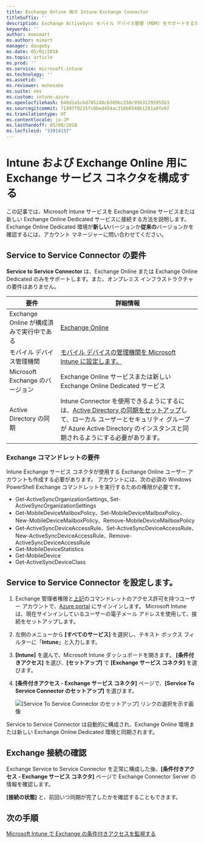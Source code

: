 ```yaml
---
title: Exchange Online 用の Intune Exchange Connector
titleSuffix: ''
description: Exchange ActiveSync モバイル デバイス管理 (MDM) をサポートするために、Intune を Office 365 Exchange サービスに接続する。
keywords: ''
author: msmimart
ms.author: mimart
manager: dougeby
ms.date: 05/01/2018
ms.topic: article
ms.prod: ''
ms.service: microsoft-intune
ms.technology: ''
ms.assetid: ''
ms.reviewer: muhosabe
ms.suite: ems
ms.custom: intune-azure
ms.openlocfilehash: 640d1a5cbd785248cb309bc250c95631295955b3
ms.sourcegitcommit: 71497f0215fc8bed454ac318b0548b1281a8fe0f
ms.translationtype: HT
ms.contentlocale: ja-JP
ms.lasthandoff: 05/08/2018
ms.locfileid: "33914157"
---
```

# <a name="configure-the-exchange-service-connector-for-intune-and-exchange-online"></a>Intune および Exchange Online 用に Exchange サービス コネクタを構成する

この記事では、Microsoft Intune サービスを Exchange Online サービスまたは新しい Exchange Online Dedicated サービスに接続する方法を説明します。 Exchange Online Dedicated 環境が**新しい**バージョンか**従来の**バージョンかを確認するには、アカウント マネージャーに問い合わせてください。

## <a name="service-to-service-connector-requirements"></a>Service to Service Connector の要件
**Service to Service Connector** は、Exchange Online または Exchange Online Dedicated のみをサポートします。また、オンプレミス インフラストラクチャの要件はありません。


|              要件               |                                                                                                            詳細情報                                                                                                            |
|----------------------------------------|----------------------------------------------------------------------------------------------------------------------------------------------------------------------------------------------------------------------------------------|
| Exchange Online が構成済みで実行中である |                                                                                 [Exchange Online](https://technet.microsoft.com/library/jj200580.aspx)                                                                                 |
|   モバイル デバイス管理機関   |                                                       [モバイル デバイスの管理機関を Microsoft Intune に設定します。](mdm-authority-set.md)                                                       |
|       Microsoft Exchange のバージョン       |                                                                                      Exchange Online サービスまたは新しい Exchange Online Dedicated サービス                                                                                      |
|    Active Directory の同期    | Intune Connector を使用できるようにするには、[Active Directory の同期をセットアップ](/intune/users-add)して、ローカル ユーザーとセキュリティ グループが Azure Active Directory のインスタンスと同期されるようにする必要があります。 |

### <a name="exchange-cmdlet-requirements"></a>Exchange コマンドレットの要件

Intune Exchange サービス コネクタが使用する Exchange Online ユーザー アカウントも作成する必要があります。 アカウントには、次の必須の Windows PowerShell Exchange コマンドレットを実行するための権限が必要です。

 - Get-ActiveSyncOrganizationSettings, Set-ActiveSyncOrganizationSettings
 - Get-MobileDeviceMailboxPolicy、Set-MobileDeviceMailboxPolicy、New-MobileDeviceMailboxPolicy、Remove-MobileDeviceMailboxPolicy
 - Get-ActiveSyncDeviceAccessRule、Set-ActiveSyncDeviceAccessRule、New-ActiveSyncDeviceAccessRule、Remove-ActiveSyncDeviceAccessRule
 - Get-MobileDeviceStatistics
 - Get-MobileDevice
 - Get-ActiveSyncDeviceClass

## <a name="set-up-the-service-to-service-connector"></a>Service to Service Connector を設定します。

1. Exchange 管理者権限と[上記](#exchange-cmdlet-requirements)のコマンドレットのアクセス許可を持つユーザー アカウントで、[Azure portal](http://portal.azure.com) にサインインします。 Microsoft Intune は、現在サインインしているユーザーの電子メール アドレスを使用して、接続をセットアップします。

2. 左側のメニューから **[すべてのサービス]** を選択し、テキスト ボックス フィルターに「**Intune**」と入力します。

3. **[Intune]** を選んで、Microsoft Intune ダッシュボードを開きます。 **[条件付きアクセス]** を選び、**[セットアップ]** で **[Exchange サービス コネクタ]** を選びます。

4.  **[条件付きアクセス - Exchange サービス コネクタ]** ページで、**[Service To Service Connector のセットアップ]** を選びます。 
   
     ![[Service To Service Connector のセットアップ] リンクの選択を示す画像](media/exchange_service_connector.png)

Service to Service Connector は自動的に構成され、Exchange Online 環境または新しい Exchange Online Dedicated 環境と同期されます。

## <a name="validate-your-exchange-connection"></a>Exchange 接続の確認

Exchange Service to Service Connector を正常に構成した後、**[条件付きアクセス - Exchange サービス コネクタ]** ページで Exchange Connector Server の情報を確認します。

**[接続の状態]** と、前回いつ同期が完了したかを確認することもできます。

## <a name="next-steps"></a>次の手順
[Microsoft Intune で Exchange の条件付きアクセスを監視する](conditional-access-exchange-monitor.md)
